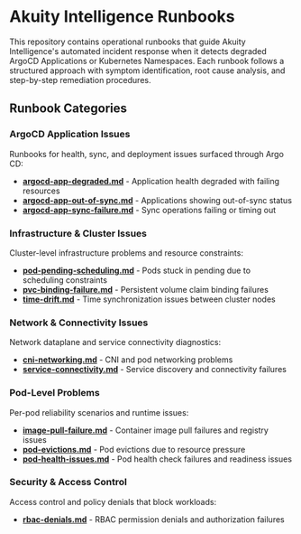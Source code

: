 # Akuity Intelligence Runbooks

This repository contains operational runbooks that guide Akuity Intelligence's automated incident response when it detects degraded ArgoCD Applications or Kubernetes Namespaces. Each runbook follows a structured approach with symptom identification, root cause analysis, and step-by-step remediation procedures.

## Runbook Categories

### ArgoCD Application Issues
Runbooks for health, sync, and deployment issues surfaced through Argo CD:
- **[argocd-app-degraded.md](./argocd/argocd-app-degraded.md)** - Application health degraded with failing resources
- **[argocd-app-out-of-sync.md](./argocd/argocd-app-out-of-sync.md)** - Applications showing out-of-sync status
- **[argocd-app-sync-failure.md](./argocd/argocd-app-sync-failure.md)** - Sync operations failing or timing out

### Infrastructure & Cluster Issues  
Cluster-level infrastructure problems and resource constraints:
- **[pod-pending-scheduling.md](./infra/pod-pending-scheduling.md)** - Pods stuck in pending due to scheduling constraints
- **[pvc-binding-failure.md](./infra/pvc-binding-failure.md)** - Persistent volume claim binding failures
- **[time-drift.md](./infra/time-drift.md)** - Time synchronization issues between cluster nodes

### Network & Connectivity Issues
Network dataplane and service connectivity diagnostics:
- **[cni-networking.md](./networking/cni-networking.md)** - CNI and pod networking problems
- **[service-connectivity.md](./networking/service-connectivity.md)** - Service discovery and connectivity failures

### Pod-Level Problems
Per-pod reliability scenarios and runtime issues:
- **[image-pull-failure.md](./pod-issues/image-pull-failure.md)** - Container image pull failures and registry issues
- **[pod-evictions.md](./pod-issues/pod-evictions.md)** - Pod evictions due to resource pressure
- **[pod-health-issues.md](./pod-issues/pod-health-issues.md)** - Pod health check failures and readiness issues

### Security & Access Control
Access control and policy denials that block workloads:
- **[rbac-denials.md](./security/rbac-denials.md)** - RBAC permission denials and authorization failures
